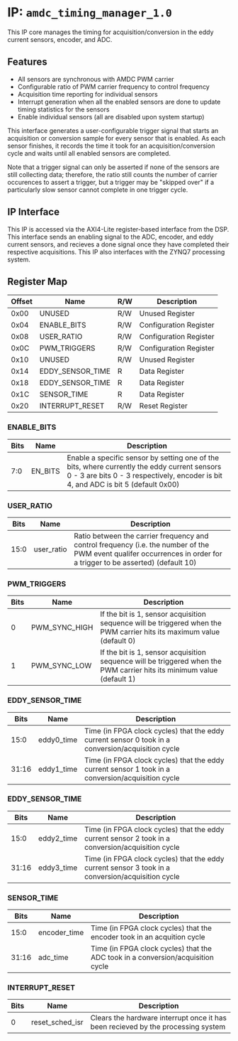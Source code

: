 # IP: `amdc_timing_manager_1.0`

This IP core manages the timing for acquisition/conversion in the eddy current sensors, encoder, and ADC.

## Features

- All sensors are synchronous with AMDC PWM carrier
- Configurable ratio of PWM carrier frequency to control frequency
- Acquisition time reporting for individual sensors
- Interrupt generation when all the enabled sensors are done to update timing statistics for the sensors
- Enable individual sensors (all are disabled upon system startup)

This interface generates a user-configurable trigger signal that starts an acquisition or conversion sample for every sensor that is enabled. As each sensor finishes, it records the time it took for an acquisition/conversion cycle and waits until all enabled sensors are completed.

Note that a trigger signal can only be asserted if none of the sensors are still collecting data; therefore, the ratio still counts the number of carrier occurences to assert a trigger, but a trigger may be "skipped over" if a particularly slow sensor cannot complete in one trigger cycle.

## IP Interface

This IP is accessed via the AXI4-Lite register-based interface from the DSP. This interface sends an enabling signal to the ADC, encoder, and eddy current sensors, and recieves a done signal once they have completed their respective acquisitions. This IP also interfaces with the ZYNQ7 processing system.

## Register Map

| Offset | Name | R/W | Description |
| -- | -- | -- | -- |
| 0x00 | UNUSED | R/W | Unused Register |
| 0x04 | ENABLE_BITS | R/W | Configuration Register |
| 0x08 | USER_RATIO | R/W | Configuration Register |
| 0x0C | PWM_TRIGGERS | R/W | Configuration Register |
| 0x10 | UNUSED | R/W | Unused Register |
| 0x14 | EDDY_SENSOR_TIME | R | Data Register |
| 0x18 | EDDY_SENSOR_TIME | R | Data Register |
| 0x1C | SENSOR_TIME | R | Data Register |
| 0x20 | INTERRUPT_RESET | R/W | Reset Register |

### ENABLE_BITS

| Bits | Name | Description |
| -- | -- | -- |
| 7:0 | EN_BITS | Enable a specific sensor by setting one of the bits, where currently the eddy current sensors 0 - 3 are bits 0 - 3 respectively, encoder is bit 4, and ADC is bit 5 (default 0x00) |

### USER_RATIO

| Bits | Name | Description |
| -- | -- | -- |
| 15:0 | user_ratio | Ratio between the carrier frequency and control frequency (i.e. the number of the PWM event qualifer occurrences in order for a trigger to be asserted) (default 10) |

### PWM_TRIGGERS

| Bits | Name | Description |
| -- | -- | -- |
| 0 | PWM_SYNC_HIGH | If the bit is 1, sensor acquisition sequence will be triggered when the PWM carrier hits its maximum value (default 0) |
| 1 | PWM_SYNC_LOW | If the bit is 1, sensor acquisition sequence will be triggered when the PWM carrier hits its minimum value (default 1) | 

### EDDY_SENSOR_TIME

| Bits | Name | Description |
| -- | -- | -- |
| 15:0 | eddy0_time | Time (in FPGA clock cycles) that the eddy current sensor 0 took in a conversion/acquisition cycle |
| 31:16 | eddy1_time | Time (in FPGA clock cycles) that the eddy current sensor 1 took in a conversion/acquisition cycle |

### EDDY_SENSOR_TIME

| Bits | Name | Description |
| -- | -- | -- |
| 15:0 | eddy2_time | Time (in FPGA clock cycles) that the eddy current sensor 2 took in a conversion/acquisition cycle |
| 31:16 | eddy3_time | Time (in FPGA clock cycles) that the eddy current sensor 3 took in a conversion/acquisition cycle |

### SENSOR_TIME

| Bits | Name | Description |
| -- | -- | -- |
| 15:0 | encoder_time | Time (in FPGA clock cycles) that the encoder took in an acquition cycle |
| 31:16 | adc_time | Time (in FPGA clock cycles) that the ADC took in a conversion/acquisition cycle |

### INTERRUPT_RESET

| Bits | Name | Description |
| -- | -- | -- |
| 0 | reset_sched_isr | Clears the hardware interrupt once it has been recieved by the processing system |
